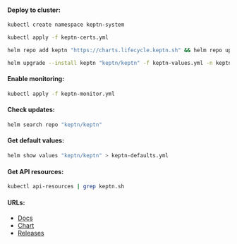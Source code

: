 #### Deploy to cluster:
```bash
kubectl create namespace keptn-system
```
```bash
kubectl apply -f keptn-certs.yml
```
```bash
helm repo add keptn "https://charts.lifecycle.keptn.sh" && helm repo update
```
```bash
helm upgrade --install keptn "keptn/keptn" -f keptn-values.yml -n keptn-system --version "0.5.2" --wait
```

#### Enable monitoring:
```bash
kubectl apply -f keptn-monitor.yml
```

#### Check updates:
```bash
helm search repo "keptn/keptn"
```

#### Get default values:
```bash
helm show values "keptn/keptn" > keptn-defaults.yml
```

#### Get API resources:
```bash
kubectl api-resources | grep keptn.sh
```

#### URLs:
- [Docs](https://keptn.sh/stable/docs/)
- [Chart](https://github.com/keptn/lifecycle-toolkit/tree/main/chart)
- [Releases](https://github.com/keptn/lifecycle-toolkit/releases)
